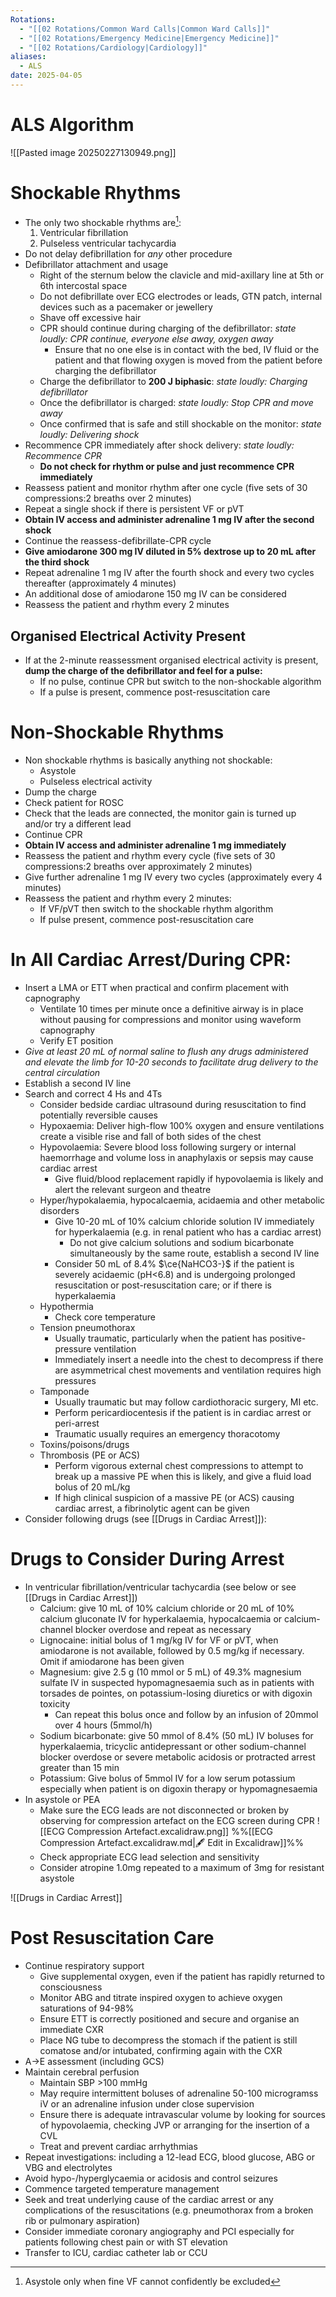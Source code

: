 ```yaml
---
Rotations:
  - "[[02 Rotations/Common Ward Calls|Common Ward Calls]]"
  - "[[02 Rotations/Emergency Medicine|Emergency Medicine]]"
  - "[[02 Rotations/Cardiology|Cardiology]]"
aliases:
  - ALS
date: 2025-04-05
---
```

# ALS Algorithm
![[Pasted image 20250227130949.png]]

# Shockable Rhythms
- The only two shockable rhythms are[^1]:
	1. Ventricular fibrillation
	2. Pulseless ventricular tachycardia
- Do not delay defibrillation for *any* other procedure
- Defibrillator attachment and usage
	- Right of the sternum below the clavicle and mid-axillary line at 5th or 6th intercostal space
	- Do not defibrillate over ECG electrodes or leads, GTN patch, internal devices such as a pacemaker or jewellery
	- Shave off excessive hair
	- CPR should continue during charging of the defibrillator: *state loudly: CPR continue, everyone else away, oxygen away*
		- Ensure that no one else is in contact with the bed, IV fluid or the patient and that flowing oxygen is moved from the patient before charging the defibrillator
	- Charge the defibrillator to **200 J biphasic**: *state loudly: Charging defibrillator*
	- Once the defibrillator is charged: *state loudly: Stop CPR and move away*
	- Once confirmed that is safe and still shockable on the monitor: *state loudly: Delivering shock*
- Recommence CPR immediately after shock delivery: *state loudly: Recommence CPR*
	- **Do not check for rhythm or pulse and just recommence CPR immediately**
- Reassess patient and monitor rhythm after one cycle (five sets of 30 compressions:2 breaths over 2 minutes)
- Repeat a single shock if there is persistent VF or pVT
- **Obtain IV access and administer adrenaline 1 mg IV after the second shock**
- Continue the reassess-defibrillate-CPR cycle
- **Give amiodarone 300 mg IV diluted in 5% dextrose up to 20 mL after the third shock**
- Repeat adrenaline 1 mg IV after the fourth shock and every two cycles thereafter (approximately 4 minutes)
- An additional dose of amiodarone 150 mg IV can be considered
- Reassess the patient and rhythm every 2 minutes
## Organised Electrical Activity Present
- If at the 2-minute reassessment organised electrical activity is present, **dump the charge of the defibrillator and feel for a pulse:**
	- If no pulse, continue CPR but switch to the non-shockable algorithm
	- If a pulse is present, commence post-resuscitation care
# Non-Shockable Rhythms
- Non shockable rhythms is basically anything not shockable:
	- Asystole
	- Pulseless electrical activity
- Dump the charge
- Check patient for ROSC
- Check that the leads are connected, the monitor gain is turned up and/or try a different lead
- Continue CPR
- **Obtain IV access and administer adrenaline 1 mg immediately**
- Reassess the patient and rhythm every cycle (five sets of 30 compressions:2 breaths over approximately 2 minutes)
- Give further adrenaline 1 mg IV every two cycles (approximately every 4 minutes)
- Reassess the patient and rhythm every 2 minutes:
	- If VF/pVT then switch to the shockable rhythm algorithm
	- If pulse present, commence post-resuscitation care
# In All Cardiac Arrest/During CPR:
- Insert a LMA or ETT when practical and confirm placement with capnography
	- Ventilate 10 times per minute once a definitive airway is in place without pausing for compressions and monitor using waveform capnography
	- Verify ET position
- *Give at least 20 mL of normal saline to flush any drugs administered and elevate the limb for 10-20 seconds to facilitate drug delivery to the central circulation*
- Establish a second IV line
- Search and correct 4 Hs and 4Ts
	- Consider bedside cardiac ultrasound during resuscitation to find potentially reversible causes
	- Hypoxaemia: Deliver high-flow 100% oxygen and ensure ventilations create a visible rise and fall of both sides of the chest
	- Hypovolaemia: Severe blood loss following surgery or internal haemorrhage and volume loss in anaphylaxis or sepsis may cause cardiac arrest
		- Give fluid/blood replacement rapidly if hypovolaemia is likely and alert the relevant surgeon and theatre
	- Hyper/hypokalaemia, hypocalcaemia, acidaemia and other metabolic disorders
		- Give 10-20 mL of 10% calcium chloride solution IV immediately for hyperkalaemia (e.g. in renal patient who has a cardiac arrest)
			- Do not give calcium solutions and sodium bicarbonate simultaneously by the same route, establish a second IV line
		- Consider 50 mL of 8.4% $\ce{NaHCO3-}$ if the patient is severely acidaemic (pH<6.8) and is undergoing prolonged resuscitation or post-resuscitation care; or if there is hyperkalaemia
	- Hypothermia
		- Check core temperature 
	- Tension pneumothorax
		- Usually traumatic, particularly when the patient has positive-pressure ventilation
		- Immediately insert a needle into the chest to decompress if there are asymmetrical chest movements and ventilation requires high pressures
	- Tamponade
		- Usually traumatic but may follow cardiothoracic surgery, MI etc.
		- Perform pericardiocentesis if the patient is in cardiac arrest or peri-arrest
		- Traumatic usually requires an emergency thoracotomy
	- Toxins/poisons/drugs
	- Thrombosis (PE or ACS)
		- Perform vigorous external chest compressions to attempt to break up a massive PE when this is likely, and give a fluid load bolus of 20 mL/kg
		- If high clinical suspicion of a massive PE (or ACS) causing cardiac arrest, a fibrinolytic agent can be given
- Consider following drugs (see [[Drugs in Cardiac Arrest]]):
# Drugs to Consider During Arrest
- In ventricular fibrillation/ventricular tachycardia (see below or see [[Drugs in Cardiac Arrest]])
	- Calcium: give 10 mL of 10% calcium chloride or 20 mL of 10% calcium gluconate IV for hyperkalaemia, hypocalcaemia or calcium-channel blocker overdose and repeat as necessary
	- Lignocaine: initial bolus of 1 mg/kg IV for VF or pVT, when amiodarone is not available, followed by 0.5 mg/kg if necessary. Omit if amiodarone has been given
	- Magnesium: give 2.5 g (10 mmol or 5 mL) of 49.3% magnesium sulfate IV in suspected hypomagnesaemia such as in patients with torsades de pointes, on potassium-losing diuretics or with digoxin toxicity
		- Can repeat this bolus once and follow by an infusion of 20mmol over 4 hours (5mmol/h)
	- Sodium bicarbonate: give 50 mmol of 8.4% (50 mL) IV boluses for hyperkalaemia, tricyclic antidepressant or other sodium-channel blocker overdose or severe metabolic acidosis or protracted arrest greater than 15 min
	- Potassium: Give bolus of 5mmol IV for a low serum potassium especially when patient is on digoxin therapy or hypomagnesaemia
- In asystole or PEA
	- Make sure the ECG leads are not disconnected or broken by observing for compression artefact on the ECG screen during CPR
	![[ECG Compression Artefact.excalidraw.png]]
	%%[[ECG Compression Artefact.excalidraw.md|🖋 Edit in Excalidraw]]%%
	- Check appropriate ECG lead selection and sensitivity
	- Consider atropine 1.0mg repeated to a maximum of 3mg for resistant asystole
	
![[Drugs in Cardiac Arrest]]
# Post Resuscitation Care
- Continue respiratory support
	- Give supplemental oxygen, even if the patient has rapidly returned to consciousness
	- Monitor ABG and titrate inspired oxygen to achieve oxygen saturations of 94-98%
	- Ensure ETT is correctly positioned and secure and organise an immediate CXR
	- Place NG tube to decompress the stomach if the patient is still comatose and/or intubated, confirming again with the CXR
- A->E assessment (including GCS)
- Maintain cerebral perfusion
	- Maintain SBP >100 mmHg
	- May require intermittent boluses of adrenaline 50-100 microgramss iV or an adrenaline infusion under close supervision
	- Ensure there is adequate intravascular volume by looking for sources of hypovolaemia, checking JVP or arranging for the insertion of a CVL
	- Treat and prevent cardiac arrhythmias
- Repeat investigations: including a 12-lead ECG, blood glucose, ABG or VBG and electrolytes
- Avoid hypo-/hyperglycaemia or acidosis and control seizures
- Commence targeted temperature management
- Seek and treat underlying cause of the cardiac arrest or any complications of the resuscitations (e.g. pneumothorax from a broken rib or pulmonary aspiration)
- Consider immediate coronary angiography and PCI especially for patients following chest pain or with ST elevation
- Transfer to ICU, cardiac catheter lab or CCU

[^1]: Asystole only when fine VF cannot confidently be excluded